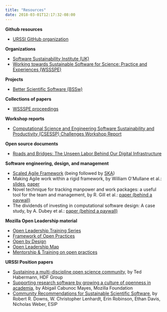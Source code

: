 ```yaml
---
title: "Resources"
date: 2018-03-01T12:17:32-08:00
---
```


**Github resources**

- [URSSI GitHub organization](https://github.com/si2-urssi)

**Organizations**

- [Software Sustainability Institute (UK)](https://www.software.ac.uk/)
- [Working towards Sustainable Software for Science: Practice and Experiences (WSSSPE)](http://wssspe.researchcomputing.org.uk/)

**Projects**

- [Better Scientific Software (BSSw)](https://bssw.io/)

**Collections of papers**

- [WSSSPE proceedings](http://wssspe.researchcomputing.org.uk/tag/proceedings/)

**Workshop reports**

- [Computational Science and Engineering Software Sustainability and Productivity (CSESSP) Challenges Workshop Report](https://www.nitrd.gov/PUBS/CSESSPWorkshopReport.pdf)

**Open source documents**

- [Roads and Bridges: The Unseen Labor Behind Our Digital Infrastructure](https://www.fordfoundation.org/library/reports-and-studies/roads-and-bridges-the-unseen-labor-behind-our-digital-infrastructure)

**Software engineering, design, and management**

- [Scaled Agile Framework](http://www.scaledagileframework.com) (being followed by [SKA](https://www.skatelescope.org))
- Making Agile work within a rigid framework, by William O&#39;Mullane et al.: [slides](https://confluence.lsstcorp.org/display/DM/DM+Leadership+Team+Meeting+2017-01-10+to+12%2C+Face-to-Face?preview=%2F50987518%2F52134257%2FWOM_AGILE.pdf), [paper](https://arxiv.org/abs/0712.0249)
- Novel technique for tracking manpower and work packages: a useful tool for the team and management, by R. Gill et al.: [paper (behind a paywall)](https://doi.org/10.1117/12.2054745)
- The dividends of investing in computational software design: A case study, by A. Dubey et al.: [paper (behind a paywall)](https://doi.org/10.1177/1094342017747692)

**Mozilla Open Leadership material**

- [Open Leadership Training Series](https://mzl.la/open-leadership)
- [Framework of Open Practices](https://medium.com/mozilla-open-innovation/a-framework-of-open-practices-9a17fe1645a3)
- [Open by Design](https://medium.com/mozilla-open-innovation/being-open-by-design-deec6768706)
- [Open Leadership Map](https://mozilla.github.io/olm-whitepaper/)
- [Mentorship & Training on open practices](http://mozilla.github.io/leadership-training/)

**URSSI Position papers**

- [Sustaining a multi-discipline open science community](https://github.com/si2-urssi/berkeley_workshop/blob/master/position-paper/Sustaining_a_multi-discipline_open_science_community.pdf), by Ted Habermann, HDF Group
- [Supporting research software by growing a culture of openness in academia](https://doi.org/10.6084/m9.figshare.6104840.v1), by Abigail Cabunoc Mayes, Mozilla Foundation
- [Community Recommendations for Sustainable Scientific Software](https://doi.org/10.5334/jors.bt), by Robert R. Downs,  W. Christopher Lenhardt,  Erin Robinson, Ethan Davis, Nicholas Weber, ESIP
